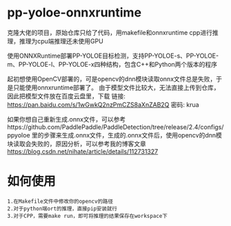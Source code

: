# pp-yoloe-onnxruntime
克隆大佬的项目，原始仓库只给了代码，用makefile和onnxruntime cpp进行推理，推理为cpu端推理还未使用GPU

使用ONNXRuntime部署PP-YOLOE目标检测，支持PP-YOLOE-s、PP-YOLOE-m、PP-YOLOE-l、PP-YOLOE-x四种结构，包含C++和Python两个版本的程序

起初想使用OpenCV部署的，可是opencv的dnn模块读取onnx文件总是失败，于是只能使用onnxruntime部署了。
由于模型文件比较大，无法直接上传到仓库，因此把模型文件放在百度云盘里，下载
链接: https://pan.baidu.com/s/1wGwkQ2nzPmCZS8aXnZAB2Q  密码: krua

如果你想自己重新生成.onnx文件，可以参考https://github.com/PaddlePaddle/PaddleDetection/tree/release/2.4/configs/ppyoloe 里的步骤来生成.onnx文件，生成的.onnx文件后，使用opencv的dnn模块读取会失败的，原因分析，可以参考我的博客文章 https://blog.csdn.net/nihate/article/details/112731327

# 如何使用
```
1.在Makefile文件中修改你的opencv的路径
2.对于python端ort的推理，直接pip安装就行
3.对于CPP，需要make run，即可将推理的结果保存在workspace下
```

